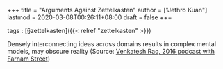 +++
title = "Arguments Against Zettelkasten"
author = ["Jethro Kuan"]
lastmod = 2020-03-08T00:26:11+08:00
draft = false
+++

tags
: [§zettelkasten]({{< relref "zettelkasten" >}})


Densely interconnecting ideas across domains results in complex
    mental models, may obscure reality (Source: [Venkatesh Rao, 2016
    podcast with Farnam Street](https://fs.blog/venkatesh-rao/))
